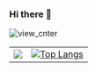 ### Hi there 👋
![view_cnter](https://komarev.com/ghpvc/?username=zx1239856&color=orange&style=flat&label=PROFILE+VIEWS)

<table align="center">
  <tr>
    <td> <a href="https://github.com/zx1239856"><img src="https://github-readme-stats.vercel.app/api?username=zx1239856&hide_border=true&show_icons=true&count_private=true&theme=vue"></a> </td>
    <td> <a href="https://github.com/zx1239856"><img align="center" alt="Top Langs" src="https://github-readme-stats.vercel.app/api/top-langs/?username=zx1239856&layout=compact&theme=vue" /></a> </td>
  </tr>
</table>
